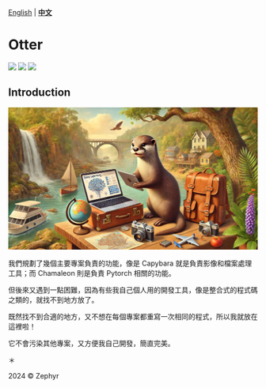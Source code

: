 [English](./README.md) | **[中文](./README_tw.md)**

# Otter

<p align="left">
    <a href="./LICENSE"><img src="https://img.shields.io/badge/license-Apache%202-dfd.svg"></a>
    <a href="https://github.com/DocsaidLab/Otter/releases"><img src="https://img.shields.io/github/v/release/DocsaidLab/Otter?color=ffa"></a>
    <a href=""><img src="https://img.shields.io/badge/python-3.8+-aff.svg"></a>
</p>

## Introduction

![title](./docs/title.webp)

我們規劃了幾個主要專案負責的功能，像是 Capybara 就是負責影像和檔案處理工具；而 Chamaleon 則是負責 Pytorch 相關的功能。

但後來又遇到一點困難，因為有些我自己個人用的開發工具，像是整合式的程式碼之類的，就找不到地方放了。

既然找不到合適的地方，又不想在每個專案都重寫一次相同的程式，所以我就放在這裡啦！

它不會污染其他專案，又方便我自己開發，簡直完美。

＊

2024 © Zephyr
